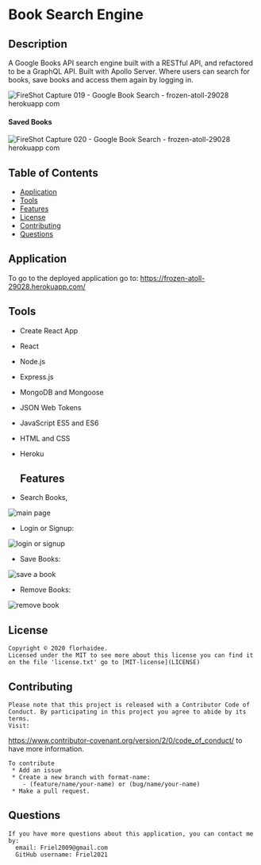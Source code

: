 # Book Search Engine

  ## Description 

  A Google Books API search engine built with a RESTful API, and refactored to be a GraphQL API. Built with Apollo Server.
  Where users can search for books, save books and access them again by logging in.
  
 ![FireShot Capture 019 - Google Book Search - frozen-atoll-29028 herokuapp com](https://user-images.githubusercontent.com/87154134/135940911-3b6ac11e-67de-429f-87bf-9a8564a816a5.png)
 
 #### Saved Books 
 
 ![FireShot Capture 020 - Google Book Search - frozen-atoll-29028 herokuapp com](https://user-images.githubusercontent.com/87154134/135956863-395c3009-00f8-4269-9bc4-8de541c172a8.png)



  ## Table of Contents 
  * [Application](#Application)
  * [Tools](#Tools)
  * [Features](#Features)
  * [License](#license)
  * [Contributing](#contributing)
  * [Questions](#questions)
  

  ## Application

  To go to the deployed application go to:
https://frozen-atoll-29028.herokuapp.com/

 ## Tools
 
 * Create React App
* React
* Node.js
* Express.js
* MongoDB and Mongoose
* JSON Web Tokens
* JavaScript ES5 and ES6
* HTML and CSS
* Heroku

  ## Features

* Search Books, 

![main page]()

* Login or Signup:

![login or signup]()

* Save Books:

![save a book]()

* Remove Books:

![remove book]()

  ## License

    Copyright © 2020 florhaidee. 
    Licensed under the MIT to see more about this license you can find it on the file 'license.txt' go to [MIT-license](LICENSE) 


  ## Contributing 

    Please note that this project is released with a Contributor Code of Conduct. By participating in this project you agree to abide by its terms.
    Visit:
https://www.contributor-covenant.org/version/2/0/code_of_conduct/ to have more information.

    To contribute 
     * Add an issue
     * Create a new branch with format-name: 
        - (feature/name/your-name) or (bug/name/your-name) 
     * Make a pull request.

  ## Questions

    If you have more questions about this application, you can contact me by:
      email: Friel2009@gmail.com
      GitHub username: Friel2021


